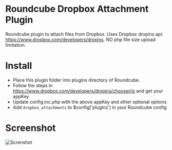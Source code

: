 Roundcube Dropbox Attachment Plugin
===========================================

Roundcube plugin to attach files from Dropbox. Uses Dropbox dropins api: https://www.dropbox.com/developers/dropins. NO php file size upload limitation.

Install
=======
* Place this plugin folder into plugins directory of Roundcube.
* Follow the steps in https://www.dropbox.com/developers/dropins/chooser/js and get your appKey
* Update config.inc.php with the above appKey and other optional options
* Add `dropbox_attachments` to $config['plugins'] in your Roundcube config

Screenshot
==========
![Screnshot](https://raw.githubusercontent.com/hassansin/dropbox_attachments/master/screenshot.png)

